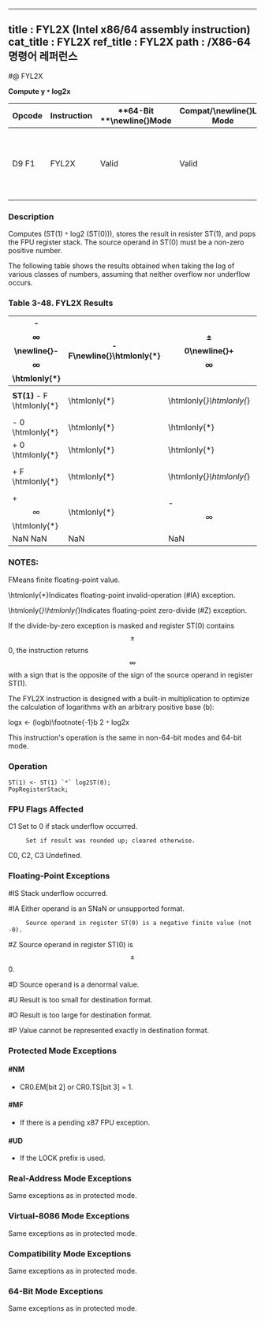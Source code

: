 ----------------------------
title : FYL2X (Intel x86/64 assembly instruction)
cat_title : FYL2X
ref_title : FYL2X
path : /X86-64 명령어 레퍼런스
----------------------------
#@ FYL2X

**Compute y `*` log2x**

|**Opcode**|**Instruction**|**64-Bit **\newline{}**Mode**|**Compat/**\newline{}**Leg Mode**|**Description**|
|----------|---------------|-----------------------------|---------------------------------|---------------|
|D9 F1|FYL2X|Valid|Valid|Replace ST(1) with (ST(1) `*` log2ST(0)) and pop the register stack.|
### Description


Computes (ST(1) `*` log2 (ST(0))), stores the result in resister ST(1), and pops the FPU register stack. The source operand in ST(0) must be a non-zero positive number.

The following table shows the results obtained when taking the log of various classes of numbers, assuming that neither overflow nor underflow occurs.

### Table 3-48.  FYL2X Results


|- $$\infty$$\newline{}- $$\infty$$ \htmlonly{*}|- F\newline{}\htmlonly{*}|$$\pm$$0\newline{}+ $$\infty$$|**ST(0)**\newline{}+0<+F<+1\newline{} + $$\infty$$|+ 1\newline{}\htmlonly{*}|+ F > + 1\newline{} - $$\infty$$|+ $$\infty$$\newline{}- $$\infty$$|NaN\newline{}NaN|
|-----------------------------------------------|-------------------------|------------------------------|--------------------------------------------------|-------------------------|--------------------------------|----------------------------------|----------------|
|**ST(1)** - F \htmlonly{*}|\htmlonly{*}|\htmlonly{*}\htmlonly{*}|+ F|- 0|- F|- $$\infty$$|NaN|
|- 0 \htmlonly{*}|\htmlonly{*}|\htmlonly{*}|+ 0|- 0|- 0|\htmlonly{*}|NaN|
|+ 0 \htmlonly{*}|\htmlonly{*}|\htmlonly{*}|- 0|+ 0|+ 0|\htmlonly{*}|NaN|
|+ F \htmlonly{*}|\htmlonly{*}|\htmlonly{*}\htmlonly{*}|- F|+ 0|+ F|+ $$\infty$$|NaN|
|+ $$\infty$$ \htmlonly{*}|\htmlonly{*}|- $$\infty$$|- $$\infty$$|\htmlonly{*}|+ $$\infty$$|+ $$\infty$$|NaN|
|NaN NaN|NaN|NaN|NaN|NaN|NaN|NaN|NaN|
### NOTES:


FMeans finite floating-point value.

\htmlonly{*}Indicates floating-point invalid-operation (#IA) exception.

\htmlonly{*}\htmlonly{*}Indicates floating-point zero-divide (#Z) exception.

If the divide-by-zero exception is masked and register ST(0) contains $$\pm$$0, the instruction returns $$\infty$$ with a sign that is the opposite of the sign of the source operand in register ST(1).

The FYL2X instruction is designed with a built-in multiplication to optimize the calculation of logarithms with an arbitrary positive base (b):

 logx <- (logb)\footnote{-1}b 2  `*` log2x

This instruction's operation is the same in non-64-bit modes and 64-bit mode.


### Operation

```info-verb
ST(1) <- ST(1) `*` log2ST(0);
PopRegisterStack;
```
### FPU Flags Affected


C1 Set to 0 if stack underflow occurred.

         Set if result was rounded up; cleared otherwise.

C0, C2, C3  Undefined.

### Floating-Point Exceptions


#IS Stack underflow occurred.

#IA Either operand is an SNaN or unsupported format.

         Source operand in register ST(0) is a negative finite value (not -0).

#Z Source operand in register ST(0) is $$\pm$$0.

#D Source operand is a denormal value.

#U Result is too small for destination format.

#O Result is too large for destination format.

#P Value cannot be represented exactly in destination format.


### Protected Mode Exceptions

#### #NM
* CR0.EM[bit 2] or CR0.TS[bit 3] = 1.

#### #MF
* If there is a pending x87 FPU exception.

#### #UD
* If the LOCK prefix is used.

### Real-Address Mode Exceptions



Same exceptions as in protected mode.


### Virtual-8086 Mode Exceptions



Same exceptions as in protected mode.


### Compatibility Mode Exceptions



Same exceptions as in protected mode.


### 64-Bit Mode Exceptions



Same exceptions as in protected mode.

